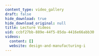 ```yaml
---
content_type: video_gallery
draft: false
hide_download: true
hide_download_original: null
title: Lecture Videos
uid: ccbf27bb-889e-44f5-85da-4416e66abb30
videos:
  content: []
  website: design-and-manufacturing-i
---
```

